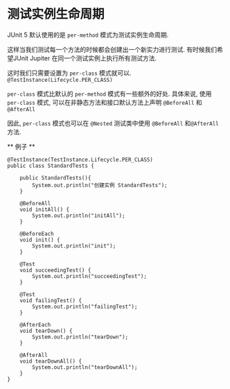 # 测试实例生命周期
JUnit 5 默认使用的是 ```per-method``` 模式为测试实例生命周期. 

这样当我们测试每一个方法的时候都会创建出一个新实力进行测试. 有时候我们希望JUnit Jupiter 在同一个测试实例上执行所有测试方法.

这时我们只需要设置为 ```per-class``` 模式就可以. ```@TestInstance(Lifecycle.PER_CLASS)```

```per-class``` 模式比默认的 ```per-method``` 模式有一些额外的好处. 具体来说, 使用 ```per-class``` 模式, 可以在非静态方法和接口默认方法上声明 ```@BeforeAll``` 和```@AfterAll```

因此, ```per-class``` 模式也可以在 ```@Nested``` 测试类中使用 ```@BeforeAll``` 和```@AfterAll``` 方法.

** 例子 **
```
@TestInstance(TestInstance.Lifecycle.PER_CLASS)
public class StandardTests {

    public StandardTests(){
        System.out.println("创建实例 StandardTests");
    }

    @BeforeAll
    void initAll() {
        System.out.println("initAll");
    }

    @BeforeEach
    void init() {
        System.out.println("init");
    }

    @Test
    void succeedingTest() {
        System.out.println("succeedingTest");
    }

    @Test
    void failingTest() {
        System.out.println("failingTest");
    }

    @AfterEach
    void tearDown() {
        System.out.println("tearDown");
    }

    @AfterAll
    void tearDownAll() {
        System.out.println("tearDownAll");
    }
}
```